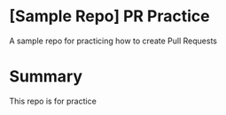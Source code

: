 # [Sample Repo] PR Practice
A sample repo for practicing how to create Pull Requests
# Summary
This repo is for practice